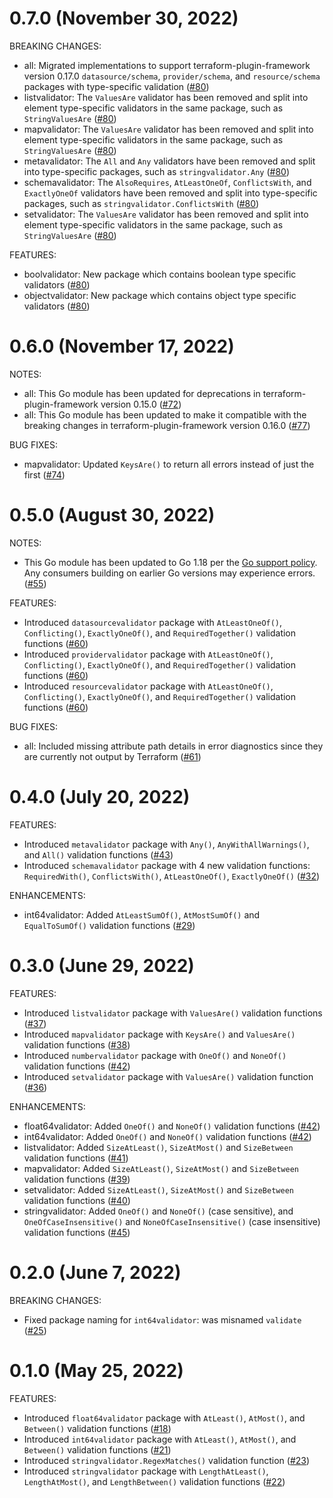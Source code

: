 # 0.7.0 (November 30, 2022)

BREAKING CHANGES:

* all: Migrated implementations to support terraform-plugin-framework version 0.17.0 `datasource/schema`, `provider/schema`, and `resource/schema` packages with type-specific validation ([#80](https://github.com/hashicorp/terraform-plugin-framework-validators/issues/80))
* listvalidator: The `ValuesAre` validator has been removed and split into element type-specific validators in the same package, such as `StringValuesAre` ([#80](https://github.com/hashicorp/terraform-plugin-framework-validators/issues/80))
* mapvalidator: The `ValuesAre` validator has been removed and split into element type-specific validators in the same package, such as `StringValuesAre` ([#80](https://github.com/hashicorp/terraform-plugin-framework-validators/issues/80))
* metavalidator: The `All` and `Any` validators have been removed and split into type-specific packages, such as `stringvalidator.Any` ([#80](https://github.com/hashicorp/terraform-plugin-framework-validators/issues/80))
* schemavalidator: The `AlsoRequires`, `AtLeastOneOf`, `ConflictsWith`, and `ExactlyOneOf` validators have been removed and split into type-specific packages, such as `stringvalidator.ConflictsWith` ([#80](https://github.com/hashicorp/terraform-plugin-framework-validators/issues/80))
* setvalidator: The `ValuesAre` validator has been removed and split into element type-specific validators in the same package, such as `StringValuesAre` ([#80](https://github.com/hashicorp/terraform-plugin-framework-validators/issues/80))

FEATURES:

* boolvalidator: New package which contains boolean type specific validators ([#80](https://github.com/hashicorp/terraform-plugin-framework-validators/issues/80))
* objectvalidator: New package which contains object type specific validators ([#80](https://github.com/hashicorp/terraform-plugin-framework-validators/issues/80))

# 0.6.0 (November 17, 2022)

NOTES:
* all: This Go module has been updated for deprecations in terraform-plugin-framework version 0.15.0 ([#72](https://github.com/hashicorp/terraform-plugin-framework-validators/issues/72))
* all: This Go module has been updated to make it compatible with the breaking changes in terraform-plugin-framework version 0.16.0 ([#77](https://github.com/hashicorp/terraform-plugin-framework-validators/issues/77))

BUG FIXES:
* mapvalidator: Updated `KeysAre()` to return all errors instead of just the first ([#74](https://github.com/hashicorp/terraform-plugin-framework-validators/issues/74))

# 0.5.0 (August 30, 2022)

NOTES:

* This Go module has been updated to Go 1.18 per the [Go support policy](https://golang.org/doc/devel/release.html#policy). Any consumers building on earlier Go versions may experience errors. ([#55](https://github.com/hashicorp/terraform-plugin-framework-validators/issues/55))

FEATURES:

* Introduced `datasourcevalidator` package with `AtLeastOneOf()`, `Conflicting()`, `ExactlyOneOf()`, and `RequiredTogether()` validation functions ([#60](https://github.com/hashicorp/terraform-plugin-framework-validators/issues/60))
* Introduced `providervalidator` package with `AtLeastOneOf()`, `Conflicting()`, `ExactlyOneOf()`, and `RequiredTogether()` validation functions ([#60](https://github.com/hashicorp/terraform-plugin-framework-validators/issues/60))
* Introduced `resourcevalidator` package with `AtLeastOneOf()`, `Conflicting()`, `ExactlyOneOf()`, and `RequiredTogether()` validation functions ([#60](https://github.com/hashicorp/terraform-plugin-framework-validators/issues/60))

BUG FIXES:

* all: Included missing attribute path details in error diagnostics since they are currently not output by Terraform ([#61](https://github.com/hashicorp/terraform-plugin-framework-validators/issues/61))

# 0.4.0 (July 20, 2022)

FEATURES:

* Introduced `metavalidator` package with `Any()`, `AnyWithAllWarnings()`, and `All()` validation functions ([#43](https://github.com/hashicorp/terraform-plugin-framework-validators/issues/43))
* Introduced `schemavalidator` package with 4 new validation functions: `RequiredWith()`, `ConflictsWith()`, `AtLeastOneOf()`, `ExactlyOneOf()` ([#32](https://github.com/hashicorp/terraform-plugin-framework-validators/issues/32))

ENHANCEMENTS:

* int64validator: Added `AtLeastSumOf()`, `AtMostSumOf()` and `EqualToSumOf()` validation functions ([#29](https://github.com/hashicorp/terraform-plugin-framework-validators/issues/29))

# 0.3.0 (June 29, 2022)

FEATURES:

* Introduced `listvalidator` package with `ValuesAre()` validation functions ([#37](https://github.com/hashicorp/terraform-plugin-framework-validators/issues/37))
* Introduced `mapvalidator` package with `KeysAre()` and `ValuesAre()` validation functions ([#38](https://github.com/hashicorp/terraform-plugin-framework-validators/issues/38))
* Introduced `numbervalidator` package with `OneOf()` and `NoneOf()` validation functions ([#42](https://github.com/hashicorp/terraform-plugin-framework-validators/issues/42))
* Introduced `setvalidator` package with `ValuesAre()` validation function ([#36](https://github.com/hashicorp/terraform-plugin-framework-validators/issues/36))

ENHANCEMENTS:

* float64validator: Added `OneOf()` and `NoneOf()` validation functions ([#42](https://github.com/hashicorp/terraform-plugin-framework-validators/issues/42))
* int64validator: Added `OneOf()` and `NoneOf()` validation functions ([#42](https://github.com/hashicorp/terraform-plugin-framework-validators/issues/42))
* listvalidator: Added `SizeAtLeast()`, `SizeAtMost()` and `SizeBetween` validation functions ([#41](https://github.com/hashicorp/terraform-plugin-framework-validators/issues/41))
* mapvalidator: Added `SizeAtLeast()`, `SizeAtMost()` and `SizeBetween` validation functions ([#39](https://github.com/hashicorp/terraform-plugin-framework-validators/issues/39))
* setvalidator: Added `SizeAtLeast()`, `SizeAtMost()` and `SizeBetween` validation functions ([#40](https://github.com/hashicorp/terraform-plugin-framework-validators/issues/40))
* stringvalidator: Added `OneOf()` and `NoneOf()` (case sensitive), and `OneOfCaseInsensitive()` and `NoneOfCaseInsensitive()` (case insensitive) validation functions ([#45](https://github.com/hashicorp/terraform-plugin-framework-validators/issues/45))

# 0.2.0 (June 7, 2022)

BREAKING CHANGES:

* Fixed package naming for `int64validator`: was misnamed `validate` ([#25](https://github.com/hashicorp/terraform-plugin-framework-validators/issues/25))

# 0.1.0 (May 25, 2022)

FEATURES:

* Introduced `float64validator` package with `AtLeast()`, `AtMost()`, and `Between()` validation functions ([#18](https://github.com/hashicorp/terraform-plugin-framework-validators/issues/18))
* Introduced `int64validator` package with `AtLeast()`, `AtMost()`, and `Between()` validation functions ([#21](https://github.com/hashicorp/terraform-plugin-framework-validators/issues/21))
* Introduced `stringvalidator.RegexMatches()` validation function ([#23](https://github.com/hashicorp/terraform-plugin-framework-validators/issues/23))
* Introduced `stringvalidator` package with `LengthAtLeast()`, `LengthAtMost()`, and `LengthBetween()` validation functions ([#22](https://github.com/hashicorp/terraform-plugin-framework-validators/issues/22))
